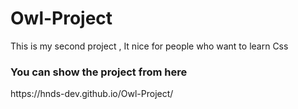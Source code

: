 # Owl-Project
This is my second project , It nice for people who want to learn Css
</hr>
<h3>You can show the project from here</h3>
https://hnds-dev.github.io/Owl-Project/
